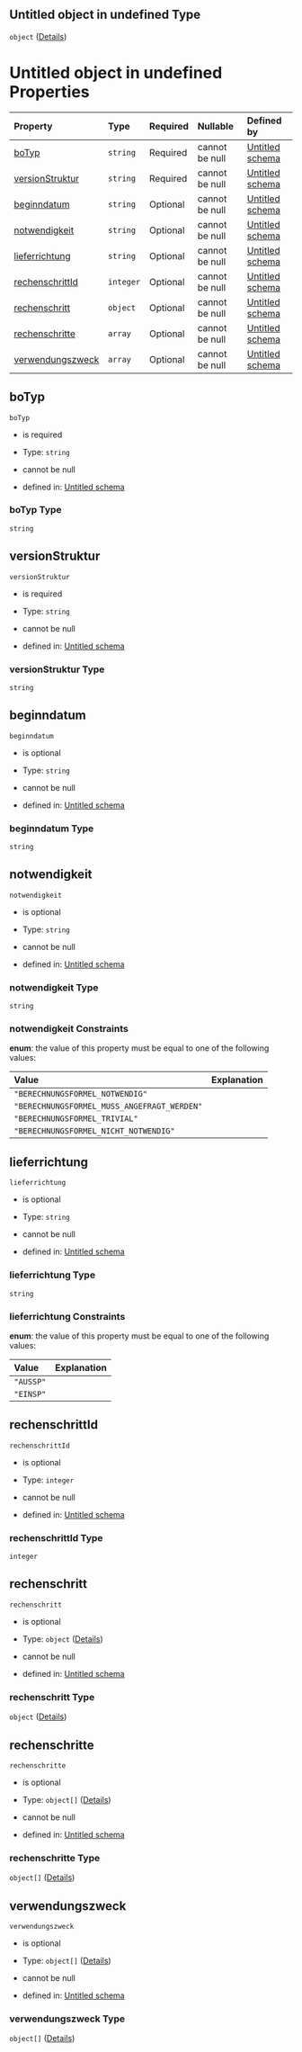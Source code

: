 ## Untitled object in undefined Type

`object` ([Details](berechnungsformel.md))

# Untitled object in undefined Properties

| Property                              | Type      | Required | Nullable       | Defined by                                                                                                                                                                                                      |
| :------------------------------------ | :-------- | :------- | :------------- | :-------------------------------------------------------------------------------------------------------------------------------------------------------------------------------------------------------------- |
| [boTyp](#botyp)                       | `string`  | Required | cannot be null | [Untitled schema](berechnungsformel-properties-botyp.md "https://raw.githubusercontent.com/conuti-gmbh/bo4e-schema/master/schemas/v1/bo/Berechnungsformel.schema.json#/properties/boTyp")                       |
| [versionStruktur](#versionstruktur)   | `string`  | Required | cannot be null | [Untitled schema](berechnungsformel-properties-versionstruktur.md "https://raw.githubusercontent.com/conuti-gmbh/bo4e-schema/master/schemas/v1/bo/Berechnungsformel.schema.json#/properties/versionStruktur")   |
| [beginndatum](#beginndatum)           | `string`  | Optional | cannot be null | [Untitled schema](berechnungsformel-properties-beginndatum.md "https://raw.githubusercontent.com/conuti-gmbh/bo4e-schema/master/schemas/v1/bo/Berechnungsformel.schema.json#/properties/beginndatum")           |
| [notwendigkeit](#notwendigkeit)       | `string`  | Optional | cannot be null | [Untitled schema](berechnungsformelnotwendigkeit.md "https://raw.githubusercontent.com/conuti-gmbh/bo4e-schema/master/schemas/v1/enum/BerechnungsformelNotwendigkeit.schema.json#/properties/notwendigkeit")    |
| [lieferrichtung](#lieferrichtung)     | `string`  | Optional | cannot be null | [Untitled schema](energierichtung.md "https://raw.githubusercontent.com/conuti-gmbh/bo4e-schema/master/schemas/v1/enum/Energierichtung.schema.json#/properties/lieferrichtung")                                 |
| [rechenschrittId](#rechenschrittid)   | `integer` | Optional | cannot be null | [Untitled schema](berechnungsformel-properties-rechenschrittid.md "https://raw.githubusercontent.com/conuti-gmbh/bo4e-schema/master/schemas/v1/bo/Berechnungsformel.schema.json#/properties/rechenschrittId")   |
| [rechenschritt](#rechenschritt)       | `object`  | Optional | cannot be null | [Untitled schema](rechenschritt.md "https://raw.githubusercontent.com/conuti-gmbh/bo4e-schema/master/schemas/v1/com/Rechenschritt.schema.json#/properties/rechenschritt")                                       |
| [rechenschritte](#rechenschritte)     | `array`   | Optional | cannot be null | [Untitled schema](berechnungsformel-properties-rechenschritte.md "https://raw.githubusercontent.com/conuti-gmbh/bo4e-schema/master/schemas/v1/bo/Berechnungsformel.schema.json#/properties/rechenschritte")     |
| [verwendungszweck](#verwendungszweck) | `array`   | Optional | cannot be null | [Untitled schema](berechnungsformel-properties-verwendungszweck.md "https://raw.githubusercontent.com/conuti-gmbh/bo4e-schema/master/schemas/v1/bo/Berechnungsformel.schema.json#/properties/verwendungszweck") |

## boTyp



`boTyp`

*   is required

*   Type: `string`

*   cannot be null

*   defined in: [Untitled schema](berechnungsformel-properties-botyp.md "https://raw.githubusercontent.com/conuti-gmbh/bo4e-schema/master/schemas/v1/bo/Berechnungsformel.schema.json#/properties/boTyp")

### boTyp Type

`string`

## versionStruktur



`versionStruktur`

*   is required

*   Type: `string`

*   cannot be null

*   defined in: [Untitled schema](berechnungsformel-properties-versionstruktur.md "https://raw.githubusercontent.com/conuti-gmbh/bo4e-schema/master/schemas/v1/bo/Berechnungsformel.schema.json#/properties/versionStruktur")

### versionStruktur Type

`string`

## beginndatum



`beginndatum`

*   is optional

*   Type: `string`

*   cannot be null

*   defined in: [Untitled schema](berechnungsformel-properties-beginndatum.md "https://raw.githubusercontent.com/conuti-gmbh/bo4e-schema/master/schemas/v1/bo/Berechnungsformel.schema.json#/properties/beginndatum")

### beginndatum Type

`string`

## notwendigkeit



`notwendigkeit`

*   is optional

*   Type: `string`

*   cannot be null

*   defined in: [Untitled schema](berechnungsformelnotwendigkeit.md "https://raw.githubusercontent.com/conuti-gmbh/bo4e-schema/master/schemas/v1/enum/BerechnungsformelNotwendigkeit.schema.json#/properties/notwendigkeit")

### notwendigkeit Type

`string`

### notwendigkeit Constraints

**enum**: the value of this property must be equal to one of the following values:

| Value                                       | Explanation |
| :------------------------------------------ | :---------- |
| `"BERECHNUNGSFORMEL_NOTWENDIG"`             |             |
| `"BERECHNUNGSFORMEL_MUSS_ANGEFRAGT_WERDEN"` |             |
| `"BERECHNUNGSFORMEL_TRIVIAL"`               |             |
| `"BERECHNUNGSFORMEL_NICHT_NOTWENDIG"`       |             |

## lieferrichtung



`lieferrichtung`

*   is optional

*   Type: `string`

*   cannot be null

*   defined in: [Untitled schema](energierichtung.md "https://raw.githubusercontent.com/conuti-gmbh/bo4e-schema/master/schemas/v1/enum/Energierichtung.schema.json#/properties/lieferrichtung")

### lieferrichtung Type

`string`

### lieferrichtung Constraints

**enum**: the value of this property must be equal to one of the following values:

| Value     | Explanation |
| :-------- | :---------- |
| `"AUSSP"` |             |
| `"EINSP"` |             |

## rechenschrittId



`rechenschrittId`

*   is optional

*   Type: `integer`

*   cannot be null

*   defined in: [Untitled schema](berechnungsformel-properties-rechenschrittid.md "https://raw.githubusercontent.com/conuti-gmbh/bo4e-schema/master/schemas/v1/bo/Berechnungsformel.schema.json#/properties/rechenschrittId")

### rechenschrittId Type

`integer`

## rechenschritt



`rechenschritt`

*   is optional

*   Type: `object` ([Details](rechenschritt.md))

*   cannot be null

*   defined in: [Untitled schema](rechenschritt.md "https://raw.githubusercontent.com/conuti-gmbh/bo4e-schema/master/schemas/v1/com/Rechenschritt.schema.json#/properties/rechenschritt")

### rechenschritt Type

`object` ([Details](rechenschritt.md))

## rechenschritte



`rechenschritte`

*   is optional

*   Type: `object[]` ([Details](rechenschritt.md))

*   cannot be null

*   defined in: [Untitled schema](berechnungsformel-properties-rechenschritte.md "https://raw.githubusercontent.com/conuti-gmbh/bo4e-schema/master/schemas/v1/bo/Berechnungsformel.schema.json#/properties/rechenschritte")

### rechenschritte Type

`object[]` ([Details](rechenschritt.md))

## verwendungszweck



`verwendungszweck`

*   is optional

*   Type: `object[]` ([Details](verwendungszweck.md))

*   cannot be null

*   defined in: [Untitled schema](berechnungsformel-properties-verwendungszweck.md "https://raw.githubusercontent.com/conuti-gmbh/bo4e-schema/master/schemas/v1/bo/Berechnungsformel.schema.json#/properties/verwendungszweck")

### verwendungszweck Type

`object[]` ([Details](verwendungszweck.md))
